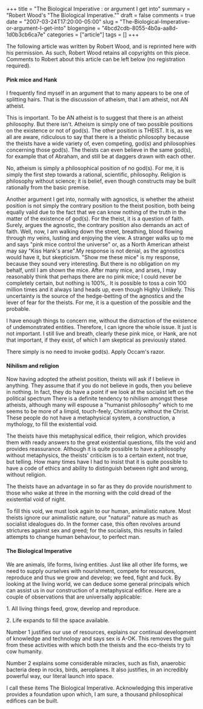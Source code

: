 +++
title = "The Biological Imperative : or argument I get into"
summary = "Robert Wood's "The Biological Imperative.""
draft = false
comments = true
date = "2007-03-24T17:20:00-05:00"
slug = "The-Biological-Imperative-or-argument-I-get-into"
blogengine = "4bcd2cdb-8055-4b0a-aa8d-1d0b3cb6ca7e"
categories = ["article"]
tags = []
+++

<div class="note">
<p>
The following article was written by Robert Wood, and is reprinted here with his permission. As such, Robert Wood retains all copyrights on this piece. Comments to Robert about this article can be left below (no registration required).
</p>
</div>
<h4>Pink mice and Hank</h4>
<p>
I frequently find myself in an argument that to many appears to be one of splitting hairs. That is the discussion of atheism, that I am atheist, not AN atheist.
</p>
<!--more-->
<p>
This is important. To be AN atheist is to suggest that there is an atheist philosophy. But there isn&#39;t. Atheism is simply one of two possible positions on the existence or not of god(s). The other position is THEIST. It is, as we all are aware, ridiculous to say that there is a theistic philosophy because the theists have a wide variety of, even competing, god(s) and philosophies concerning those god(s). The theists can even believe in the same god(s), for example that of Abraham, and still be at daggers drawn with each other.
</p>
<p>
No, atheism is simply a philosophical position of no god(s). For me, it is simply the first step towards a rational, scientific, philosophy. Religion is philosophy without science; it is belief, even though constructs may be built rationally from the basic premise.
</p>
<p>
Another argument I get into, normally with agnostics, is whether the atheist position is not simply the contrary position to the theist position, both being equally valid due to the fact that we can know nothing of the truth in the matter of the existence of god(s). For the theist, it is a question of faith. Surely, argues the agnostic, the contrary position also demands an act of faith. Well, now, I am walking down the street, breathing, blood flowing through my veins, lusting and enjoying the view. A stranger walks up to me and says &quot;pink mice control the universe&quot; or, as a North American atheist may say &quot;Kiss Hank&#39;s arse&quot;.My response is not denial, as the agnostics would have it, but skepticism. &quot;Show me these mice&quot; is my response, because they sound very interesting. But there is no obligation on my behalf, until I am shown the mice. After many mice, and arses, I may reasonably think that perhaps there are no pink mice; I could never be completely certain, but nothing is 100%,. It is possible to toss a coin 100 million times and it always land heads up, even though Highly Unlikely. This uncertainty is the source of the hedge-betting of the agnostics and the lever of fear for the theists. For me, it is a question of the possible and the probable.
</p>
<p>
I have enough things to concern me, without the distraction of the existence of undemonstrated entities. Therefore, I can ignore the whole issue. It just is not important. I still live and breath, clearly these pink mice, or Hank, are not that important, if they exist, of which I am skeptical as previously stated.
</p>
<p>
There simply is no need to invoke god(s). Apply Occam&#39;s razor.
</p>
<h4>Nihilism and religion</h4>
<p>
Now having adopted the atheist position, theists will ask if I believe in anything. They assume that if you do not believe in gods, then you believe in nothing. In fact, they do have a point if we look at the socialist left on the political spectrum There is a definite tendency to nihilism amongst these atheists, although many will espouse a &quot;humanist philosophy&quot; which to me seems to be more of a limpid, touch-feely, Christianity without the Christ. These people do not have a metaphysical system, a construction, a mythology, to fill the existential void.
</p>
<p>
The theists have this metaphysical edifice, their religion, which provides them with ready answers to the great existential questions, fills the void and provides reassurance. Although it is quite possible to have a philosophy without metaphysics, the theists&#39; criticism is to a certain extent, not true, but telling. How many times have I had to insist that it is quite possible to have a code of ethics and ability to distinguish between right and wrong, without religion.
</p>
<p>
The theists have an advantage in so far as they do provide nourishment to those who wake at three in the morning with the cold dread of the existential void of night.
</p>
<p>
To fill this void, we must look again to our human, animalistic nature. Most theists ignore our animalistic nature, our &quot;natural&quot; nature as much as socialist idealogues do. In the former case, this often revolves around strictures against sex and greed; for the socialists, this results in failed attempts to change human behaviour, to perfect man.
</p>
<h4>The Biological Imperative</h4>
<p>
We are animals, life forms, living entities. Just like all other life forms, we need to supply ourselves with nourishment, compete for resources, reproduce and thus we grow and develop; we feed, fight and fuck. By looking at the living world, we can deduce some general principals which can assist us in our construction of a metaphysical edifice. Here are a couple of observations that are universally applicable:
</p>
<p>
1. All living things feed, grow, develop and reproduce.
</p>
<p>
2. Life expands to fill the space available.
</p>
<p>
Number 1 justifies our use of resources, explains our continual development of knowledge and technology and says sex is A-OK. This removes the guilt from these activities with which both the theists and the eco-theists try to cow humanity.
</p>
<p>
Number 2 explains some considerable miracles, such as fish, anaerobic bacteria deep in rocks, birds, aeroplanes. It also justifies, in an incredibly powerful way, our literal launch into space.
</p>
<p>
I call these items The Biological Imperative. Acknowledging this imperative provides a foundation upon which, I am sure, a thousand philosophical edifices can be built.
</p>

